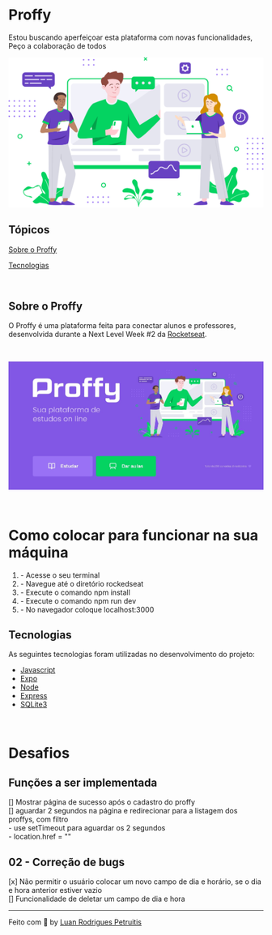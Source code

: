 # Proffy
Estou buscando aperfeiçoar esta plataforma com novas funcionalidades, Peço a colaboração de todos

<p>

![Alt text](/rockedseat/public/images/landing.svg?raw=true "Optional Title")

## Tópicos 

[Sobre o Proffy](#sobre-o-proffy)

[Tecnologias](#tecnologias)
</p>
<br>

## Sobre o Proffy

O Proffy é uma plataforma feita para conectar alunos e professores, desenvolvida durante a Next Level Week #2 da [Rocketseat](https://rocketseat.com.br/).

<br>

![Alt text](/rockedseat/public/images/pagina.jpg?raw=true "Optional")

<br>

# Como colocar para funcionar na sua máquina

<ol>
    <li> - Acesse o seu terminal</li>
    <li> - Navegue até o diretório rockedseat</li>
    <li> - Execute o comando npm install</li>
    <li> - Execute o comando npm run dev</li>
    <li> - No navegador coloque localhost:3000</li>
</ol>

## Tecnologias

As seguintes tecnologias foram utilizadas no desenvolvimento do projeto:

- [Javascript](https://www.javascript.com/)
- [Expo](https://expo.io/)
- [Node](https://nodejs.org/en/)
- [Express](https://expressjs.com/)
- [SQLite3](https://www.sqlite.org/index.html)

<br>

# Desafios

## Funções a ser implementada

[] Mostrar página de sucesso após o cadastro do proffy
<br />
[] aguardar 2 segundos na página e redirecionar para a listagem dos proffys, com filtro
<br />
    - use setTimeout para aguardar os 2 segundos
<br />
    - location.href = ""

## 02 - Correção de bugs

[x] Não permitir o usuário colocar um novo campo de dia e horário, se o dia e hora anterior estiver vazio
<br />
[] Funcionalidade de deletar um campo de dia e hora

---

Feito com :black_heart: by [Luan Rodrigues Petruitis](https://github.com/LuanPetruitis)